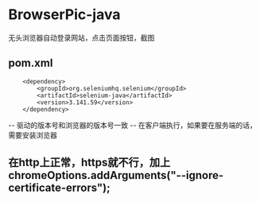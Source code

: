# BrowserPic-java
无头浏览器自动登录网站，点击页面按钮，截图

## pom.xml
```
	<dependency>
		<groupId>org.seleniumhq.selenium</groupId>
		<artifactId>selenium-java</artifactId>
		<version>3.141.59</version>
	</dependency>
```

-- 驱动的版本号和浏览器的版本号一致
-- 在客户端执行，如果要在服务端的话，需要安装浏览器

## 在http上正常，https就不行，加上chromeOptions.addArguments("--ignore-certificate-errors");







